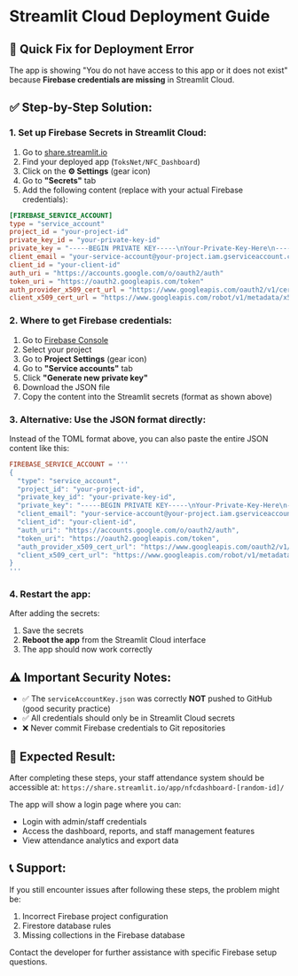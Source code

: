# Streamlit Cloud Deployment Guide

## 🚀 Quick Fix for Deployment Error

The app is showing "You do not have access to this app or it does not exist" because **Firebase credentials are missing** in Streamlit Cloud.

## ✅ Step-by-Step Solution:

### 1. **Set up Firebase Secrets in Streamlit Cloud:**

1. Go to [share.streamlit.io](https://share.streamlit.io)
2. Find your deployed app (`ToksNet/NFC_Dashboard`)
3. Click on the **⚙️ Settings** (gear icon)
4. Go to **"Secrets"** tab
5. Add the following content (replace with your actual Firebase credentials):

```toml
[FIREBASE_SERVICE_ACCOUNT]
type = "service_account"
project_id = "your-project-id"
private_key_id = "your-private-key-id"
private_key = "-----BEGIN PRIVATE KEY-----\nYour-Private-Key-Here\n-----END PRIVATE KEY-----\n"
client_email = "your-service-account@your-project.iam.gserviceaccount.com"
client_id = "your-client-id"
auth_uri = "https://accounts.google.com/o/oauth2/auth"
token_uri = "https://oauth2.googleapis.com/token"
auth_provider_x509_cert_url = "https://www.googleapis.com/oauth2/v1/certs"
client_x509_cert_url = "https://www.googleapis.com/robot/v1/metadata/x509/your-service-account%40your-project.iam.gserviceaccount.com"
```

### 2. **Where to get Firebase credentials:**

1. Go to [Firebase Console](https://console.firebase.google.com/)
2. Select your project
3. Go to **Project Settings** (gear icon)
4. Go to **"Service accounts"** tab
5. Click **"Generate new private key"**
6. Download the JSON file
7. Copy the content into the Streamlit secrets (format as shown above)

### 3. **Alternative: Use the JSON format directly:**

Instead of the TOML format above, you can also paste the entire JSON content like this:

```toml
FIREBASE_SERVICE_ACCOUNT = '''
{
  "type": "service_account",
  "project_id": "your-project-id",
  "private_key_id": "your-private-key-id",
  "private_key": "-----BEGIN PRIVATE KEY-----\nYour-Private-Key-Here\n-----END PRIVATE KEY-----\n",
  "client_email": "your-service-account@your-project.iam.gserviceaccount.com",
  "client_id": "your-client-id",
  "auth_uri": "https://accounts.google.com/o/oauth2/auth",
  "token_uri": "https://oauth2.googleapis.com/token",
  "auth_provider_x509_cert_url": "https://www.googleapis.com/oauth2/v1/certs",
  "client_x509_cert_url": "https://www.googleapis.com/robot/v1/metadata/x509/your-service-account%40your-project.iam.gserviceaccount.com"
}
'''
```

### 4. **Restart the app:**

After adding the secrets:
1. Save the secrets
2. **Reboot the app** from the Streamlit Cloud interface
3. The app should now work correctly

## ⚠️ Important Security Notes:

- ✅ The `serviceAccountKey.json` was correctly **NOT** pushed to GitHub (good security practice)
- ✅ All credentials should only be in Streamlit Cloud secrets
- ❌ Never commit Firebase credentials to Git repositories

## 🎯 Expected Result:

After completing these steps, your staff attendance system should be accessible at:
`https://share.streamlit.io/app/nfcdashboard-[random-id]/`

The app will show a login page where you can:
- Login with admin/staff credentials
- Access the dashboard, reports, and staff management features
- View attendance analytics and export data

## 📞 Support:

If you still encounter issues after following these steps, the problem might be:
1. Incorrect Firebase project configuration
2. Firestore database rules
3. Missing collections in the Firebase database

Contact the developer for further assistance with specific Firebase setup questions.
